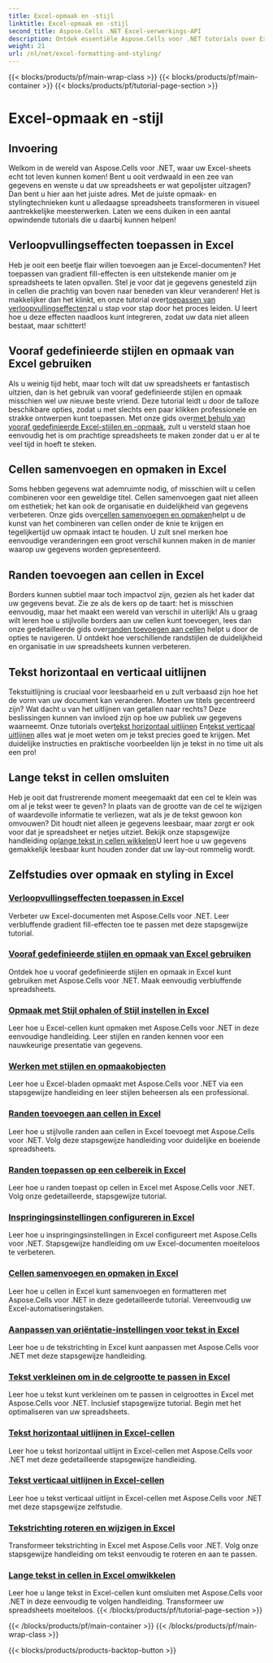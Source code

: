 ```yaml
---
title: Excel-opmaak en -stijl
linktitle: Excel-opmaak en -stijl
second_title: Aspose.Cells .NET Excel-verwerkings-API
description: Ontdek essentiële Aspose.Cells voor .NET tutorials over Excel-opmaak en -stijl. Verbeter uw spreadsheets met praktische, stapsgewijze handleidingen.
weight: 21
url: /nl/net/excel-formatting-and-styling/
---
```


{{< blocks/products/pf/main-wrap-class >}}
{{< blocks/products/pf/main-container >}}
{{< blocks/products/pf/tutorial-page-section >}}

# Excel-opmaak en -stijl

## Invoering

Welkom in de wereld van Aspose.Cells voor .NET, waar uw Excel-sheets echt tot leven kunnen komen! Bent u ooit verdwaald in een zee van gegevens en wenste u dat uw spreadsheets er wat gepolijster uitzagen? Dan bent u hier aan het juiste adres. Met de juiste opmaak- en stylingtechnieken kunt u alledaagse spreadsheets transformeren in visueel aantrekkelijke meesterwerken. Laten we eens duiken in een aantal opwindende tutorials die u daarbij kunnen helpen!

## Verloopvullingseffecten toepassen in Excel

 Heb je ooit een beetje flair willen toevoegen aan je Excel-documenten? Het toepassen van gradient fill-effecten is een uitstekende manier om je spreadsheets te laten opvallen. Stel je voor dat je gegevens genesteld zijn in cellen die prachtig van boven naar beneden van kleur veranderen! Het is makkelijker dan het klinkt, en onze tutorial over[toepassen van verloopvullingseffecten](./applying-gradient-fill-effects/)zal u stap voor stap door het proces leiden. U leert hoe u deze effecten naadloos kunt integreren, zodat uw data niet alleen bestaat, maar schittert!

## Vooraf gedefinieerde stijlen en opmaak van Excel gebruiken

 Als u weinig tijd hebt, maar toch wilt dat uw spreadsheets er fantastisch uitzien, dan is het gebruik van vooraf gedefinieerde stijlen en opmaak misschien wel uw nieuwe beste vriend. Deze tutorial leidt u door de talloze beschikbare opties, zodat u met slechts een paar klikken professionele en strakke ontwerpen kunt toepassen. Met onze gids over[met behulp van vooraf gedefinieerde Excel-stijlen en -opmaak](./using-excel-predefined-styles-and-formatting/), zult u versteld staan hoe eenvoudig het is om prachtige spreadsheets te maken zonder dat u er al te veel tijd in hoeft te steken.

## Cellen samenvoegen en opmaken in Excel

 Soms hebben gegevens wat ademruimte nodig, of misschien wilt u cellen combineren voor een geweldige titel. Cellen samenvoegen gaat niet alleen om esthetiek; het kan ook de organisatie en duidelijkheid van gegevens verbeteren. Onze gids over[cellen samenvoegen en opmaken](./merging-cells-and-formatting/)helpt u de kunst van het combineren van cellen onder de knie te krijgen en tegelijkertijd uw opmaak intact te houden. U zult snel merken hoe eenvoudige veranderingen een groot verschil kunnen maken in de manier waarop uw gegevens worden gepresenteerd. 

## Randen toevoegen aan cellen in Excel

 Borders kunnen subtiel maar toch impactvol zijn, gezien als het kader dat uw gegevens bevat. Zie ze als de kers op de taart: het is misschien eenvoudig, maar het maakt een wereld van verschil in uiterlijk! Als u graag wilt leren hoe u stijlvolle borders aan uw cellen kunt toevoegen, lees dan onze gedetailleerde gids over[randen toevoegen aan cellen](./adding-borders-to-cells/) helpt u door de opties te navigeren. U ontdekt hoe verschillende randstijlen de duidelijkheid en organisatie in uw spreadsheets kunnen verbeteren.

## Tekst horizontaal en verticaal uitlijnen

Tekstuitlijning is cruciaal voor leesbaarheid en u zult verbaasd zijn hoe het de vorm van uw document kan veranderen. Moeten uw titels gecentreerd zijn? Wat dacht u van het uitlijnen van getallen naar rechts? Deze beslissingen kunnen van invloed zijn op hoe uw publiek uw gegevens waarneemt. Onze tutorials over[tekst horizontaal uitlijnen](./aligning-text-horizontally/) En[tekst verticaal uitlijnen](./aligning-text-vertically/) alles wat je moet weten om je tekst precies goed te krijgen. Met duidelijke instructies en praktische voorbeelden lijn je tekst in no time uit als een pro!

## Lange tekst in cellen omsluiten

 Heb je ooit dat frustrerende moment meegemaakt dat een cel te klein was om al je tekst weer te geven? In plaats van de grootte van de cel te wijzigen of waardevolle informatie te verliezen, wat als je de tekst gewoon kon omvouwen? Dit houdt niet alleen je gegevens leesbaar, maar zorgt er ook voor dat je spreadsheet er netjes uitziet. Bekijk onze stapsgewijze handleiding op[lange tekst in cellen wikkelen](./wrapping-long-text-within-cells/)U leert hoe u uw gegevens gemakkelijk leesbaar kunt houden zonder dat uw lay-out rommelig wordt.

## Zelfstudies over opmaak en styling in Excel
### [Verloopvullingseffecten toepassen in Excel](./applying-gradient-fill-effects/)
Verbeter uw Excel-documenten met Aspose.Cells voor .NET. Leer verbluffende gradient fill-effecten toe te passen met deze stapsgewijze tutorial.
### [Vooraf gedefinieerde stijlen en opmaak van Excel gebruiken](./using-excel-predefined-styles-and-formatting/)
Ontdek hoe u vooraf gedefinieerde stijlen en opmaak in Excel kunt gebruiken met Aspose.Cells voor .NET. Maak eenvoudig verbluffende spreadsheets.
### [Opmaak met Stijl ophalen of Stijl instellen in Excel](./formatting-with-get-style-or-set-style/)
Leer hoe u Excel-cellen kunt opmaken met Aspose.Cells voor .NET in deze eenvoudige handleiding. Leer stijlen en randen kennen voor een nauwkeurige presentatie van gegevens.
### [Werken met stijlen en opmaakobjecten](./working-with-styles-and-formatting-objects/)
Leer hoe u Excel-bladen opmaakt met Aspose.Cells voor .NET via een stapsgewijze handleiding en leer stijlen beheersen als een professional.
### [Randen toevoegen aan cellen in Excel](./adding-borders-to-cells/)
Leer hoe u stijlvolle randen aan cellen in Excel toevoegt met Aspose.Cells voor .NET. Volg deze stapsgewijze handleiding voor duidelijke en boeiende spreadsheets.
### [Randen toepassen op een celbereik in Excel](./applying-borders-to-range-of-cells/)
Leer hoe u randen toepast op cellen in Excel met Aspose.Cells voor .NET. Volg onze gedetailleerde, stapsgewijze tutorial.
### [Inspringingsinstellingen configureren in Excel](./configuring-indentation-settings/)
Leer hoe u inspringingsinstellingen in Excel configureert met Aspose.Cells voor .NET. Stapsgewijze handleiding om uw Excel-documenten moeiteloos te verbeteren.
### [Cellen samenvoegen en opmaken in Excel](./merging-cells-and-formatting/)
Leer hoe u cellen in Excel kunt samenvoegen en formatteren met Aspose.Cells voor .NET in deze gedetailleerde tutorial. Vereenvoudig uw Excel-automatiseringstaken.
### [Aanpassen van oriëntatie-instellingen voor tekst in Excel](./customizing-orientation-settings-for-text/)
Leer hoe u de tekstrichting in Excel kunt aanpassen met Aspose.Cells voor .NET met deze stapsgewijze handleiding.
### [Tekst verkleinen om in de celgrootte te passen in Excel](./shrinking-text-to-fit-cell-size/)
Leer hoe u tekst kunt verkleinen om te passen in celgroottes in Excel met Aspose.Cells voor .NET. Inclusief stapsgewijze tutorial. Begin met het optimaliseren van uw spreadsheets.
### [Tekst horizontaal uitlijnen in Excel-cellen](./aligning-text-horizontally/)
Leer hoe u tekst horizontaal uitlijnt in Excel-cellen met Aspose.Cells voor .NET met deze gedetailleerde stapsgewijze handleiding.
### [Tekst verticaal uitlijnen in Excel-cellen](./aligning-text-vertically/)
Leer hoe u tekst verticaal uitlijnt in Excel-cellen met Aspose.Cells voor .NET met deze stapsgewijze zelfstudie.
### [Tekstrichting roteren en wijzigen in Excel](./rotating-and-changing-text-direction/)
Transformeer tekstrichting in Excel met Aspose.Cells voor .NET. Volg onze stapsgewijze handleiding om tekst eenvoudig te roteren en aan te passen.
### [Lange tekst in cellen in Excel omwikkelen](./wrapping-long-text-within-cells/)
Leer hoe u lange tekst in Excel-cellen kunt omsluiten met Aspose.Cells voor .NET in deze eenvoudig te volgen handleiding. Transformeer uw spreadsheets moeiteloos.
{{< /blocks/products/pf/tutorial-page-section >}}

{{< /blocks/products/pf/main-container >}}
{{< /blocks/products/pf/main-wrap-class >}}

{{< blocks/products/products-backtop-button >}}

